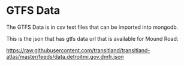 # GTFS Data

The GTFS Data is in csv text files that can be imported into mongodb.


This is the json that has gtfs data url that is available for Mound Road:

https://raw.githubusercontent.com/transitland/transitland-atlas/master/feeds/data.detroitmi.gov.dmfr.json

